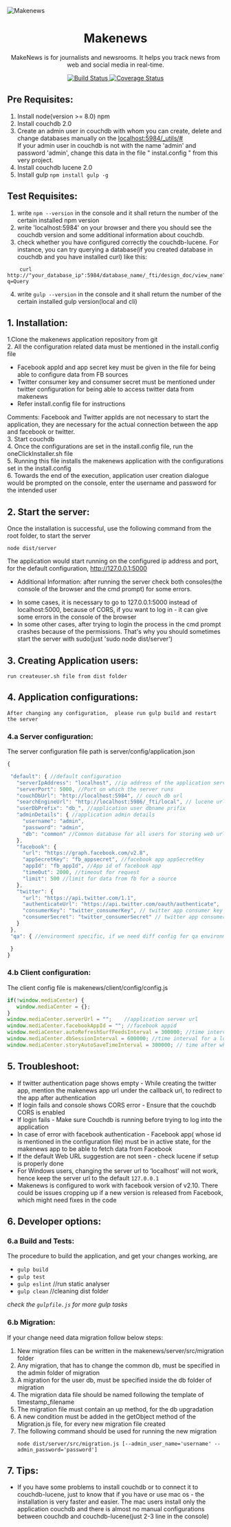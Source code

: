 ![Makenews](/client/src/images/banner.png?raw=true)
<h1 align="center">
    Makenews
</h1>

<p align="center">
    MakeNews is for journalists and newsrooms. It helps you track news from web and social media in real-time.
</p>

<p align="center">
    <a href="https://github.com/media-centre/makenews/actions">
        <img alt="Build Status" src="https://github.com/media-centre/makenews/workflows/Tests%20%26%20lint/badge.svg">
    </a>
    <a href="https://coveralls.io/github/media-centre/makenews?branch=master">
    	<img alt="Coverage Status" src="https://coveralls.io/repos/github/media-centre/makenews/badge.svg?branch=master" />
    </a>
</p>

## Pre Requisites:
1. Install node(version >= 8.0) npm
2. Install couchdb 2.0
3. Create an admin user in couchdb with whom you can create, delete and change databases manually on the [localhost:5984/_utils/#](http://localhost:5984/_utils/#) <br />
If your admin user in couchdb is not with the name 'admin' and password 'admin', change this data in the file \" instal.config \" from this very project.
4. Install couchdb lucene 2.0
5. Install gulp `npm install gulp -g`


## Test Requisites:
1. write `npm --version` in the console and it shall return the number of the certain installed npm version
2. write 'localhost:5984' on your browser and there you should see the couchdb version and some additional information about couchdb.
3. check whether you have configured correctly the couchdb-lucene. For instance,
you can try querying a database(if you created database in couchdb and you have installed curl) like this:
```
	curl http://"your_database_ip":5984/database_name/_fti/design_doc/view_name?q=Query
```
4. write `gulp --version` in the console and it shall return the number of the certain installed gulp version(local and cli)

## 1. Installation:

1.Clone the makenews application repository from git <br />
2. All the configuration related data must be mentioned in the install.config file <br />
* Facebook appId and app secret key must be given in the file for being able to configure data from FB sources <br />
* Twitter consumer key and consumer secret must be mentioned under twitter configuration for being able to access twitter data from makenews <br />
* Refer install.config file for instructions <br />

Comments: Facebook and Twitter appIds are not necessary to start the application, they are necessary for the actual connection between the app and facebook or twitter.<br />
3. Start couchdb <br />
4. Once the configurations are set in the install.config file, run the oneClickInstaller.sh file <br />
5. Running this file installs the makenews application with the configurations set in the install.config <br />
6. Towards the end of the execution, application user creation dialogue would be prompted on the console, enter the username and password for the intended user <br />

## 2. Start the server:

Once the installation is successful, use the following command from the root folder, to start the server 
```
node dist/server
```

The application would start running on the configured ip address and port, for the default configuration, http://127.0.0.1:5000

* Additional Information: after running the server check both consoles(the console of the browser and the cmd prompt) for some errors.
- In some cases, it is necessary to go to 127.0.0.1:5000 instead of localhost:5000, because of CORS, if you want to log in - it can give some errors in the console of the browser
- In some other cases, after trying to login the process in the cmd prompt crashes because of the permissions. That's why you should sometimes start the server with sudo(just 'sudo node dist/server')

## 3. Creating Application users:
	run createuser.sh file from dist folder

## 4. Application configurations:
	After changing any configuration,  please run gulp build and restart the server
	
### 4.a Server configuration:

The server configuration file path is server/config/application.json

``` javascript
{

 "default": { //default configuration
   "serverIpAddress": "localhost", //ip address of the application server
   "serverPort": 5000, //Port on which the server runs
   "couchDbUrl": "http://localhost:5984", // couch db url
   "searchEngineUrl": "http://localhost:5986/_fti/local", // lucene url
   "userDbPrefix": "db_", //application user dbname prifix
   "adminDetails": { //application admin details
     "username": "admin",
     "password": "admin",
     "db": "common" //Common database for all users for storing web urls
   },
   "facebook": {
     "url": "https://graph.facebook.com/v2.8",
     "appSecretKey": "fb_appsecret", //facebook app appSecretKey
     "appId": "fb_appId", //App id of facebook app
     "timeOut": 2000, //timeout for request
     "limit": 500 //limit for data from fb for a source
   },
   "twitter": {
     "url": "https://api.twitter.com/1.1",
     "authenticateUrl": "https://api.twitter.com/oauth/authenticate",
     "consumerKey": "twitter_consumerKey", // twitter app consumer key
     "consumerSecret": "twitter_consumerSecret" // twitter app consumer secret
   }
 },
 "qa": { //environment specific, if we need diff config for qa environment you can add here

 }
}
```
	
### 4.b Client configuration:

The client config file is makenews/client/config/config.js
 

``` javascript
if(!window.mediaCenter) {
   window.mediaCenter = {};
}
window.mediaCenter.serverUrl = "";    //application server url
window.mediaCenter.facebookAppId = ""; //facebook appid
window.mediaCenter.autoRefreshSurfFeedsInterval = 300000; //time interval for refreshing feeds
window.mediaCenter.dbSessionInterval = 600000; //time interval for a login session
window.mediaCenter.storyAutoSaveTimeInterval = 300000; // time after which a story is auto saved
```


## 5. Troubleshoot:

* If twitter authentication page shows empty - While creating the twitter app, mention the makenews app url under the callback url, to redirect to the app after authentication
* If login fails and console shows CORS error - Ensure that the couchdb CORS is enabled
* If login fails - Make sure Couchdb is running before trying to log into the application 
* In case of error with facebook authentication - Facebook app( whose id is mentioned in the configuration file)  must be in active state, for the makenews app to be able to fetch data from Facebook
* If the default Web URL suggestion are not seen - check lucene if setup is properly done
* For Windows users, changing the server url to ‘localhost’ will not work, hence keep the server url to the default `127.0.0.1`
* Makenews is configured to work with facebook version of v2.10. There could be issues cropping up if a new version is released from Facebook, which might need fixes in the code

## 6. Developer options:

### 6.a Build and Tests:
The procedure to build the application, and get your changes working, are 
- `gulp build`
- `gulp test`	
- `gulp eslint`			//run static analyser
- `gulp clean`			//cleaning dist folder

*check the `gulpfile.js` for more gulp tasks*

### 6.b Migration:
If your change need data migration follow below steps:
1. New migration files can be written in the makenews/server/src/migration folder
2. Any migration, that has to change the common db, must be specified in the admin folder of migration
3. A migration for the user db, must be specified inside the db folder of migration
4. The migration data file should be named following the template of timestamp_filename
5. The migration file must contain an up method, for the db upgradation
6. A new condition must be added in the getObject method of the Migration.js file, for every new migration file created
7. The following command should be used for running the new migration
    ```
    node dist/server/src/migration.js [--admin_user_name='username' --admin_password='password']
    ```
 ## 7. Tips:   
* If you have some problems to install couchdb or to connect it to couchdb-lucene, just to know that if you have or use mac os - the installation is very faster and easier. The mac users install only the application couchdb and there is almost no manual configurations between couchdb and couchdb-lucene(just 2-3 line in the console) 

